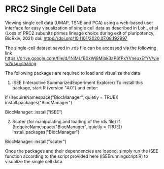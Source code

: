 # PRC2 Single Cell Data
Viewing single cell data (UMAP, TSNE and PCA) using a web-based user interface for easy visualization of single cell data as described in Loh., et al (Loss of PRC2 subunits primes lineage choice during exit of pluripotency, BioRxiv, 2021) doi: https://doi.org/10.1101/2020.07.08.192997

The single-cell dataset saved in .rds file can be accessed via the following link https://drive.google.com/file/d/1NiMLfB0xWj8Mibk3aP6fPxYVneuxEfYV/view?usp=sharing

The following packages are required to load and visualize the data

1) iSEE (Interactive SummarizedExperiment Explorer)
To install this package, start R (version "4.0") and enter:

if (!requireNamespace("BiocManager", quietly = TRUE))
    install.packages("BiocManager")

BiocManager::install("iSEE")

2) Scater (for manipulating and loading of the rds file)
if (!requireNamespace("BiocManager", quietly = TRUE))
    install.packages("BiocManager")

BiocManager::install("scater")

Once the packages and their dependencies are loaded, simply run the iSEE function according to the script provided here (iSEErunningscript.R) to visualize the single cell data. 
